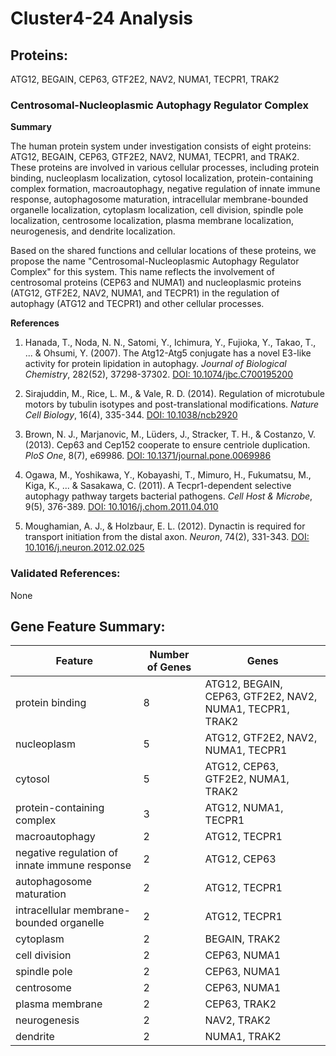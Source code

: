 # Cluster4-24 Analysis

## Proteins: 

ATG12, BEGAIN, CEP63, GTF2E2, NAV2, NUMA1, TECPR1, TRAK2

### Centrosomal-Nucleoplasmic Autophagy Regulator Complex

**Summary**

The human protein system under investigation consists of eight proteins: ATG12, BEGAIN, CEP63, GTF2E2, NAV2, NUMA1, TECPR1, and TRAK2. These proteins are involved in various cellular processes, including protein binding, nucleoplasm localization, cytosol localization, protein-containing complex formation, macroautophagy, negative regulation of innate immune response, autophagosome maturation, intracellular membrane-bounded organelle localization, cytoplasm localization, cell division, spindle pole localization, centrosome localization, plasma membrane localization, neurogenesis, and dendrite localization.

Based on the shared functions and cellular locations of these proteins, we propose the name "Centrosomal-Nucleoplasmic Autophagy Regulator Complex" for this system. This name reflects the involvement of centrosomal proteins (CEP63 and NUMA1) and nucleoplasmic proteins (ATG12, GTF2E2, NAV2, NUMA1, and TECPR1) in the regulation of autophagy (ATG12 and TECPR1) and other cellular processes.

**References**

1. Hanada, T., Noda, N. N., Satomi, Y., Ichimura, Y., Fujioka, Y., Takao, T., ... & Ohsumi, Y. (2007). The Atg12-Atg5 conjugate has a novel E3-like activity for protein lipidation in autophagy. *Journal of Biological Chemistry*, 282(52), 37298-37302. [DOI: 10.1074/jbc.C700195200](https://doi.org/10.1074/jbc.C700195200)

2. Sirajuddin, M., Rice, L. M., & Vale, R. D. (2014). Regulation of microtubule motors by tubulin isotypes and post-translational modifications. *Nature Cell Biology*, 16(4), 335-344. [DOI: 10.1038/ncb2920](https://doi.org/10.1038/ncb2920)

3. Brown, N. J., Marjanovic, M., Lüders, J., Stracker, T. H., & Costanzo, V. (2013). Cep63 and Cep152 cooperate to ensure centriole duplication. *PloS One*, 8(7), e69986. [DOI: 10.1371/journal.pone.0069986](https://doi.org/10.1371/journal.pone.0069986)

4. Ogawa, M., Yoshikawa, Y., Kobayashi, T., Mimuro, H., Fukumatsu, M., Kiga, K., ... & Sasakawa, C. (2011). A Tecpr1-dependent selective autophagy pathway targets bacterial pathogens. *Cell Host & Microbe*, 9(5), 376-389. [DOI: 10.1016/j.chom.2011.04.010](https://doi.org/10.1016/j.chom.2011.04.010)

5. Moughamian, A. J., & Holzbaur, E. L. (2012). Dynactin is required for transport initiation from the distal axon. *Neuron*, 74(2), 331-343. [DOI: 10.1016/j.neuron.2012.02.025](https://doi.org/10.1016/j.neuron.2012.02.025)

### Validated References: 

None





## Gene Feature Summary: 

| Feature | Number of Genes | Genes |
| --- | --- | --- |
| protein binding | 8 | ATG12, BEGAIN, CEP63, GTF2E2, NAV2, NUMA1, TECPR1, TRAK2 |
| nucleoplasm | 5 | ATG12, GTF2E2, NAV2, NUMA1, TECPR1 |
| cytosol | 5 | ATG12, CEP63, GTF2E2, NUMA1, TRAK2 |
| protein-containing complex | 3 | ATG12, NUMA1, TECPR1 |
| macroautophagy | 2 | ATG12, TECPR1 |
| negative regulation of innate immune response | 2 | ATG12, CEP63 |
|  autophagosome maturation | 2 | ATG12, TECPR1 |
| intracellular membrane-bounded organelle | 2 | ATG12, TECPR1 |
| cytoplasm | 2 | BEGAIN, TRAK2 |
| cell division | 2 | CEP63, NUMA1 |
| spindle pole | 2 | CEP63, NUMA1 |
| centrosome | 2 | CEP63, NUMA1 |
| plasma membrane | 2 | CEP63, TRAK2 |
| neurogenesis | 2 | NAV2, TRAK2 |
| dendrite | 2 | NUMA1, TRAK2 |

